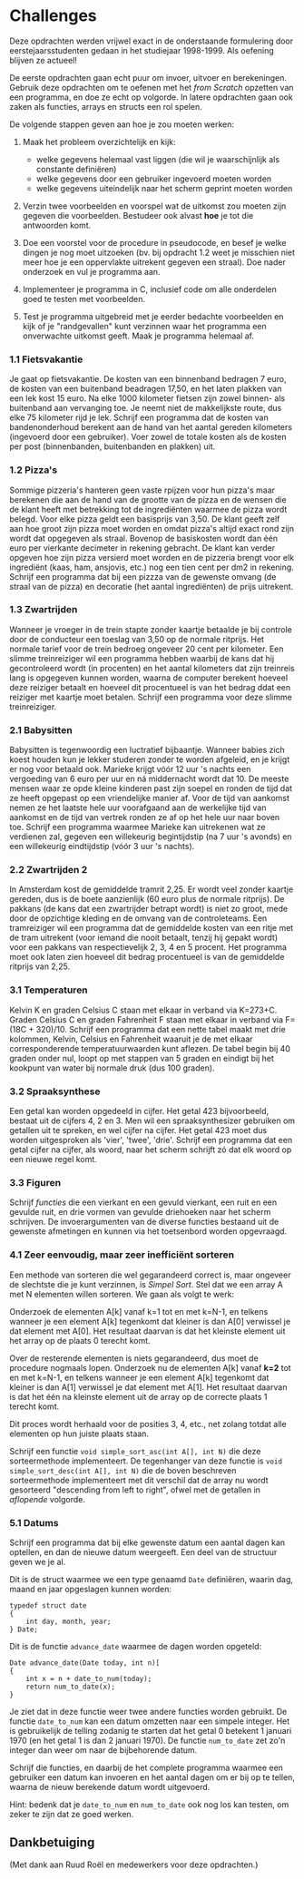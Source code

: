 # Challenges

Deze opdrachten werden vrijwel exact in de onderstaande formulering door eerstejaarsstudenten gedaan in het studiejaar 1998-1999. Als oefening blijven ze actueel!

De eerste opdrachten gaan echt puur om invoer, uitvoer en berekeningen. Gebruik deze opdrachten om te oefenen met het *from Scratch* opzetten van een programma, en doe ze echt op volgorde. In latere opdrachten gaan ook zaken als functies, arrays en structs een rol spelen.

De volgende stappen geven aan hoe je zou moeten werken:

1. Maak het probleem overzichtelijk en kijk:

     - welke gegevens helemaal vast liggen (die wil je waarschijnlijk als constante definiëren)
     - welke gegevens door een gebruiker ingevoerd moeten worden
     - welke gegevens uiteindelijk naar het scherm geprint moeten worden

2. Verzin twee voorbeelden en voorspel wat de uitkomst zou moeten zijn gegeven die voorbeelden. Bestudeer ook alvast **hoe** je tot die antwoorden komt.

3. Doe een voorstel voor de procedure in pseudocode, en besef je welke dingen je nog moet uitzoeken (bv. bij opdracht 1.2 weet je misschien niet meer hoe je een oppervlakte uitrekent gegeven een straal). Doe nader onderzoek en vul je programma aan.

4. Implementeer je programma in C, inclusief code om alle onderdelen goed te testen met voorbeelden.

5. Test je programma uitgebreid met je eerder bedachte voorbeelden en kijk of je "randgevallen" kunt verzinnen waar het programma een onverwachte uitkomst geeft. Maak je programma helemaal af.

### 1.1 Fietsvakantie

Je gaat op fietsvakantie. De kosten van een binnenband bedragen 7 euro, de kosten van een buitenband beadragen 17,50, en het laten plakken van een lek kost 15 euro. Na elke 1000 kilometer fietsen zijn zowel binnen- als buitenband aan vervanging toe. Je neemt niet de makkelijkste route, dus elke 75 kilometer rijd je lek. Schrijf een programma dat de kosten van bandenonderhoud berekent aan de hand van het aantal gereden kilometers (ingevoerd door een gebruiker). Voer zowel de totale kosten als de kosten per post (binnenbanden, buitenbanden en plakken) uit.

### 1.2 Pizza's

Sommige pizzeria's hanteren geen vaste rpijzen voor hun pizza's maar berekenen die aan de hand van de grootte van de pizza en de wensen die de klant heeft met betrekking tot de ingrediënten waarmee de pizza wordt belegd. Voor elke pizza geldt een basisprijs van 3,50. De klant geeft zelf aan hoe groot zijn pizza moet worden en omdat pizza's altijd exact rond zijn wordt dat opgegeven als straal. Bovenop de basiskosten wordt dan één euro per vierkante decimeter in rekening gebracht. De klant kan verder opgeven hoe zijn pizza versierd moet worden en de pizzeria brengt voor elk ingrediënt (kaas, ham, ansjovis, etc.) nog een tien cent per dm2 in rekening. Schrijf een programma dat bij een pizzza van de gewenste omvang (de straal van de pizza) en decoratie (het aantal ingrediënten) de prijs uitrekent.

### 1.3 Zwartrijden

Wanneer je vroeger in de trein stapte zonder kaartje betaalde je bij controle door de conducteur een toeslag van 3,50 op de normale ritprijs. Het normale tarief voor de trein bedroeg ongeveer 20 cent per kilometer. Een slimme treinreiziger wil een programma hebben waarbij de kans dat hij gecontroleerd wordt (in procenten) en het aantal kilometers dat zijn treinreis lang is opgegeven kunnen worden, waarna de computer berekent hoeveel deze reiziger betaalt en hoeveel dit procentueel is van het bedrag ddat een reiziger met kaartje moet betalen. Schrijf een programma voor deze slimme treinreiziger.

### 2.1 Babysitten

Babysitten is tegenwoordig een luctratief bijbaantje. Wanneer babies zich koest houden kun je lekker studeren zonder te worden afgeleid, en je krijgt er nog voor betaald ook. Marieke krijgt vóór 12 uur 's nachts een vergoeding van 6 euro per uur en ná middernacht wordt dat 10. De meeste mensen waar ze opde  kleine kinderen past zijn soepel en ronden de tijd dat ze heeft opgepast op een vriendelijke manier af. Voor de tijd van aankomst nemen ze het laatste hele uur voorafgaand aan de werkelijke tijd van aankomst en de tijd van vertrek ronden ze af op het hele uur naar boven toe. Schrijf een programma waarmee Marieke kan uitrekenen wat ze verdienen zal, gegeven een willekeurig begintijdstip (na 7 uur 's avonds) en een willekeurig eindtijdstip (vóór 3 uur 's nachts).

### 2.2 Zwartrijden 2

In Amsterdam kost de gemiddelde tramrit 2,25. Er wordt veel zonder kaartje gereden, dus is de boete aanzienlijk (60 euro plus de normale ritprijs). De pakkans (de kans dat een zwartrijder betrapt wordt) is niet zo groot, mede door de opzichtige kleding en de omvang van de controleteams. Een tramreiziger wil een programma dat de gemiddelde kosten van een ritje met de tram uitrekent (voor iemand die nooit betaalt, tenzij hij gepakt wordt) voor een pakkans van respectievelijk 2, 3, 4 en 5 procent. Het programma moet ook laten zien hoeveel dit bedrag procentueel is van de gemiddelde ritprijs van 2,25.

### 3.1 Temperaturen

Kelvin K en graden Celsius C staan met elkaar in verband via K=273+C. Graden Celsius C en graden Fahrenheit F staan met elkaar in verband via F=(18C + 320)/10. Schrijf een programma dat een nette tabel maakt met drie kolommen, Kelvin, Celsius en Fahrenheit waaruit je de met elkaar corresponderende temperatuurwaarden kunt aflezen. De tabel begin bij 40 graden onder nul, loopt op met stappen van 5 graden en eindigt bij het kookpunt van water bij normale druk (dus 100 graden).

### 3.2 Spraaksynthese

Een getal kan worden opgedeeld in cijfer. Het getal 423 bijvoorbeeld, bestaat uit de cijfers 4, 2 en 3. Men wil een spraaksynthesizer gebruiken om getallen uit te spreken, en wel cijfer na cijfer. Het getal 423 moet dus worden uitgesproken als 'vier', 'twee', 'drie'. Schrijf een programma dat een getal cijfer na cijfer, als woord, naar het scherm schrijft zó dat elk woord op een nieuwe regel komt.

### 3.3 Figuren

Schrijf *functies* die een vierkant en een gevuld vierkant, een ruit en een gevulde ruit, en drie vormen van gevulde driehoeken naar het scherm schrijven. De invoerargumenten van de diverse functies bestaand uit de gewenste afmetingen en kunnen via het toetsenbord worden opgevraagd.

### 4.1 Zeer eenvoudig, maar zeer inefficiënt sorteren

Een methode van sorteren die wel gegarandeerd correct is, maar ongeveer de slechtste die je kunt verzinnen, is *Simpel Sort*. Stel dat we een array A met N elementen willen sorteren. We gaan als volgt te werk:

Onderzoek de elementen A[k] vanaf k=1 tot en met k=N-1, en telkens wanneer je een element A[k] tegenkomt dat kleiner is dan A[0] verwissel je dat element met A[0]. Het resultaat daarvan is dat het kleinste element uit het array op de plaats 0 terecht komt.

Over de resterende elementen is niets gegarandeerd, dus moet de procedure nogmaals lopen. Onderzoek nu de elementen A[k] vanaf **k=2** tot en met k=N-1, en telkens wanneer je een element A[k] tegenkomt dat kleiner is dan A[1] verwissel je dat element met A[1]. Het resultaat daarvan is dat het één na kleinste element uit de array op de correcte plaats 1 terecht komt.

Dit proces wordt herhaald voor de posities 3, 4, etc., net zolang totdat alle elementen op hun juiste plaats staan.

Schrijf een functie `void simple_sort_asc(int A[], int N)` die deze sorteermethode implementeert. De tegenhanger van deze functie is `void simple_sort_desc(int A[], int N)` die de boven beschreven sorteermethode implementeert met dit verschil dat de array nu wordt gesorteerd "descending from left to right", ofwel met de getallen in *aflopende* volgorde.

### 5.1 Datums

Schrijf een programma dat bij elke gewenste datum een aantal dagen kan optellen, en dan de nieuwe datum weergeeft. Een deel van de structuur geven we je al.

Dit is de struct waarmee we een type genaamd `Date` definiëren, waarin dag, maand en jaar opgeslagen kunnen worden:

    typedef struct date
    {
        int day, month, year;
    } Date;

Dit is de functie `advance_date` waarmee de dagen worden opgeteld:

    Date advance_date(Date today, int n)[
    {
        int x = n + date_to_num(today);
        return num_to_date(x);
    }

Je ziet dat in deze functie weer twee andere functies worden gebruikt. De functie `date_to_num` kan een datum omzetten naar een simpele integer. Het is gebruikelijk de telling zodanig te starten dat het getal 0 betekent 1 januari 1970 (en het getal 1 is dan 2 januari 1970). De functie `num_to_date` zet zo'n integer dan weer om naar de bijbehorende datum.

Schrijf die functies, en daarbij de het complete programma waarmee een gebruiker een datum kan invoeren en het aantal dagen om er bij op te tellen, waarna de nieuw berekende datum wordt uitgevoerd.

Hint: bedenk dat je `date_to_num` en `num_to_date` ook nog los kan testen, om zeker te zijn dat ze goed werken.

## Dankbetuiging

(Met dank aan Ruud Roël en medewerkers voor deze opdrachten.)
